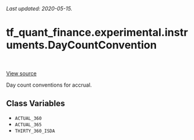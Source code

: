 <!--
This file is generated by a tool. Do not edit directly.
For open-source contributions the docs will be updated automatically.
-->

*Last updated: 2020-05-15.*

<div itemscope itemtype="http://developers.google.com/ReferenceObject">
<meta itemprop="name" content="tf_quant_finance.experimental.instruments.DayCountConvention" />
<meta itemprop="path" content="Stable" />
<meta itemprop="property" content="ACTUAL_360"/>
<meta itemprop="property" content="ACTUAL_365"/>
<meta itemprop="property" content="THIRTY_360_ISDA"/>
</div>

# tf_quant_finance.experimental.instruments.DayCountConvention

<!-- Insert buttons and diff -->

<table class="tfo-notebook-buttons tfo-api" align="left">
</table>

<a target="_blank" href="https://github.com/google/tf-quant-finance/blob/master/tf_quant_finance/experimental/instruments/rates_common.py">View source</a>



Day count conventions for accrual.

<!-- Placeholder for "Used in" -->


## Class Variables

* `ACTUAL_360` <a id="ACTUAL_360"></a>
* `ACTUAL_365` <a id="ACTUAL_365"></a>
* `THIRTY_360_ISDA` <a id="THIRTY_360_ISDA"></a>
